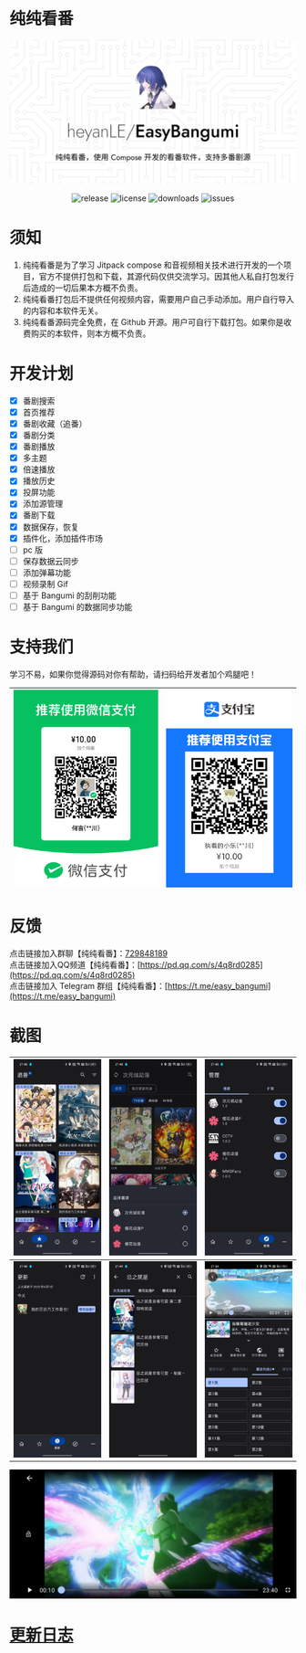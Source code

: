 # 纯纯看番

![纯纯看番](./EasyBangumi.png)  

<p align="center">
  <img alt="release" src="https://img.shields.io/github/v/release/easybangumiorg/EasyBangumi" />
  <img alt="license" src="https://img.shields.io/github/license/easybangumiorg/EasyBangumi" />
  <img alt="downloads" src="https://img.shields.io/github/downloads/easybangumiorg/EasyBangumi/total" />
  <img alt="issues" src="https://img.shields.io/github/issues/easybangumiorg/EasyBangumi" />
</p>

# 须知

1. 纯纯看番是为了学习 Jitpack compose 和音视频相关技术进行开发的一个项目，官方不提供打包和下载，其源代码仅供交流学习。因其他人私自打包发行后造成的一切后果本方概不负责。
2. 纯纯看番打包后不提供任何视频内容，需要用户自己手动添加。用户自行导入的内容和本软件无关。
3. 纯纯看番源码完全免费，在 Github 开源。用户可自行下载打包。如果你是收费购买的本软件，则本方概不负责。


# 开发计划

- [x] 番剧搜索
- [x] 首页推荐
- [x] 番剧收藏（追番）
- [x] 番剧分类
- [x] 番剧播放
- [x] 多主题
- [x] 倍速播放
- [x] 播放历史
- [x] 投屏功能
- [x] 添加源管理
- [x] 番剧下载
- [x] 数据保存，恢复
- [x] 插件化，添加插件市场
- [ ] pc 版
- [ ] 保存数据云同步
- [ ] 添加弹幕功能
- [ ] 视频录制 Gif
- [ ] 基于 Bangumi 的刮削功能
- [ ] 基于 Bangumi 的数据同步功能

# 支持我们

学习不易，如果你觉得源码对你有帮助，请扫码给开发者加个鸡腿吧！

| <img src="./thanks_wx.png" /> | <img src="./thanks_zfb.jpg" />  |
|:---------------------------------:|:----------------------------------:|

# 反馈

点击链接加入群聊【纯纯看番】：[729848189](https://jq.qq.com/?_wv=1027&k=vyJ8l8M7)  
点击链接加入QQ频道【纯纯看番】：[https://pd.qq.com/s/4q8rd0285](https://pd.qq.com/s/4q8rd0285)  
点击链接加入 Telegram 群组【纯纯看番】：[https://t.me/easy_bangumi](https://t.me/easy_bangumi)

# 截图

| <img src="./screenshots/1.jpg" /> | <img src="./screenshots/2.jpg" />  | <img src="./screenshots/3.jpg"  /> |
|:---------------------------------:|:----------------------------------:|:----------------------------------:|
| <img src="./screenshots/4.jpg" /> | <img src="./screenshots/5.jpg"  /> | <img src="./screenshots/6.jpg"  /> |

<img src="./screenshots/7.jpg"/>

# <a href="./app/src/main/assets/update_log.txt">更新日志</a>